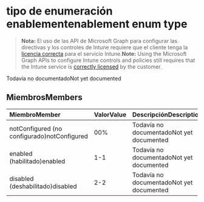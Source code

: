 # <a name="enablement-enum-type"></a><span data-ttu-id="bb8bc-101">tipo de enumeración enablement</span><span class="sxs-lookup"><span data-stu-id="bb8bc-101">enablement enum type</span></span>

> <span data-ttu-id="bb8bc-102">**Nota:** El uso de las API de Microsoft Graph para configurar las directivas y los controles de Intune requiere que el cliente tenga la [licencia correcta](https://go.microsoft.com/fwlink/?linkid=839381) para el servicio Intune.</span><span class="sxs-lookup"><span data-stu-id="bb8bc-102">**Note:** Using the Microsoft Graph APIs to configure Intune controls and policies still requires that the Intune service is [correctly licensed](https://go.microsoft.com/fwlink/?linkid=839381) by the customer.</span></span>

<span data-ttu-id="bb8bc-103">Todavía no documentado</span><span class="sxs-lookup"><span data-stu-id="bb8bc-103">Not yet documented</span></span>
## <a name="members"></a><span data-ttu-id="bb8bc-104">Miembros</span><span class="sxs-lookup"><span data-stu-id="bb8bc-104">Members</span></span>
|<span data-ttu-id="bb8bc-105">Miembro</span><span class="sxs-lookup"><span data-stu-id="bb8bc-105">Member</span></span>|<span data-ttu-id="bb8bc-106">Valor</span><span class="sxs-lookup"><span data-stu-id="bb8bc-106">Value</span></span>|<span data-ttu-id="bb8bc-107">Descripción</span><span class="sxs-lookup"><span data-stu-id="bb8bc-107">Description</span></span>|
|:---|:---|:---|
|<span data-ttu-id="bb8bc-108">notConfigured (no configurado)</span><span class="sxs-lookup"><span data-stu-id="bb8bc-108">notConfigured</span></span>|<span data-ttu-id="bb8bc-109">0</span><span class="sxs-lookup"><span data-stu-id="bb8bc-109">0%</span></span>|<span data-ttu-id="bb8bc-110">Todavía no documentado</span><span class="sxs-lookup"><span data-stu-id="bb8bc-110">Not yet documented</span></span>|
|<span data-ttu-id="bb8bc-111">enabled (habilitado)</span><span class="sxs-lookup"><span data-stu-id="bb8bc-111">enabled</span></span>|<span data-ttu-id="bb8bc-112">1</span><span class="sxs-lookup"><span data-stu-id="bb8bc-112">-1</span></span>|<span data-ttu-id="bb8bc-113">Todavía no documentado</span><span class="sxs-lookup"><span data-stu-id="bb8bc-113">Not yet documented</span></span>|
|<span data-ttu-id="bb8bc-114">disabled (deshabilitado)</span><span class="sxs-lookup"><span data-stu-id="bb8bc-114">disabled</span></span>|<span data-ttu-id="bb8bc-115">2</span><span class="sxs-lookup"><span data-stu-id="bb8bc-115">-2</span></span>|<span data-ttu-id="bb8bc-116">Todavía no documentado</span><span class="sxs-lookup"><span data-stu-id="bb8bc-116">Not yet documented</span></span>|








